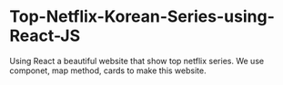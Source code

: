 # Top-Netflix-Korean-Series-using-React-JS
 Using React a beautiful website that show top netflix series. We use componet, map method, cards to make this website.
